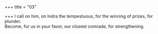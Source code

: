 +++
title = "03"

+++
I call on him, on Indra the tempestuous, for the winning of prizes, for  plunder.  
Become, for us in your favor, our closest comrade, for strengthening.  